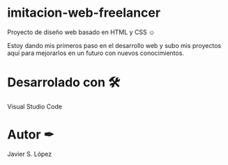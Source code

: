 # imitacion-web-freelancer
Proyecto de diseño web basado en HTML y CSS ☺

Estoy dando mis primeros paso en el desarrollo web y subo mis proyectos aquí para mejorarlos en un futuro con nuevos conocimientos.

# Desarrolado con 🛠
Visual Studio Code

# Autor ✒
Javier S. López
